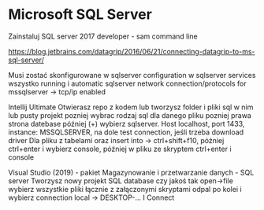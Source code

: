# Microsoft SQL Server

Zainstaluj SQL server 2017 developer - sam command line

https://blog.jetbrains.com/datagrip/2016/06/21/connecting-datagrip-to-ms-sql-server/

Musi zostać skonfigurowane w sqlserver configuration w sqlserver services wszystko running i automatic
sqlserver network connection/protocols for mssqlserver -> tcp/ip enabled

Intellij Ultimate
Otwierasz repo z kodem lub tworzysz folder i pliki sql w nim lub pusty projekt pozniej wybrac rodzaj sql dla danego pliku pozniej prawa strona datebase później (+) wybierz sqlserver. Host localhost, port 1433, instance: MSSQLSERVER, na dole test connection, jeśli trzeba download driver
Dla pliku z tabelami oraz insert into -> ctrl+shift+f10, później ctrl+enter i wybierz console, później w pliku ze skryptem ctrl+enter i console

Visual Studio (2019) - pakiet Magazynowanie i przetwarzanie danych - SQL server
Tworzysz nowy projekt SQL database czy jakoś tak
open->file wybierz wszystkie pliki łącznie z załączonymi skryptami
odpal po kolei i wybierz connection local -> DESKTOP-... I Connect
